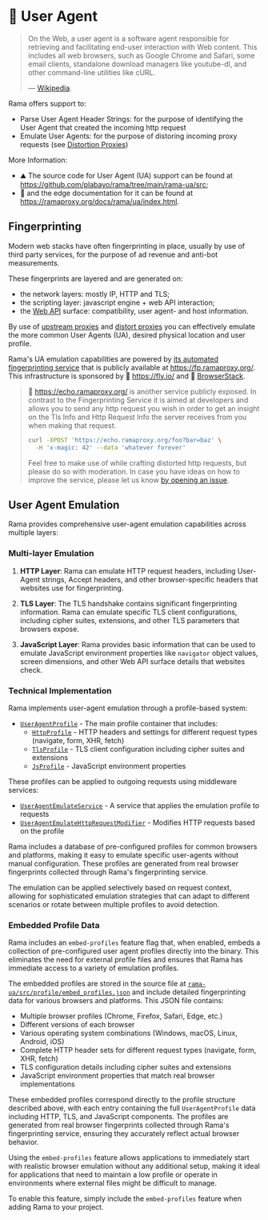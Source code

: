 # 👤 User Agent

> On the Web, a user agent is a software agent responsible for retrieving and
> facilitating end-user interaction with Web content. This includes all web browsers,
> such as Google Chrome and Safari, some email clients, standalone download managers
> like youtube-dl, and other command-line utilities like cURL.
>
> — [Wikipedia](https://en.wikipedia.org/wiki/User_agent).

Rama offers support to:

* Parse User Agent Header Strings: for the purpose of identifying the User Agent that created the incoming http request
* Emulate User Agents: for the purpose of distoring incoming proxy requests (see [Distortion Proxies](../proxies/distort.md))

More Information:

* ⛰️ The source code for User Agent (UA) support can be found at <https://github.com/plabayo/rama/tree/main/rama-ua/src>;
* 📖 and the edge documentation for it can be found at <https://ramaproxy.org/docs/rama/ua/index.html>.

## Fingerprinting

Modern web stacks have often fingerprinting in place, usually by use of third party services, for the purpose of ad revenue and anti-bot measurements.

These fingerprints are layered and are generated on:

- the network layers: mostly IP, HTTP and TLS;
- the scripting layer: javascript engine + web API interaction;
- the [Web API](https://developer.mozilla.org/en-US/docs/Web/API) surface: compatibility, user agent- and host information.

By use of [upstream proxies](https://ramaproxy.org/docs/rama/proxy/trait.ProxyDB.html) and [distort proxies](../proxies/distort.md) you can effectively emulate the more common User Agents (UA), desired physical location and user profile.

Rama's UA emulation capabilities are powered by [its automated fingerprinting service](https://github.com/plabayo/rama/blob/main/rama-fp/browserstack/main.py) that is publicly available at <https://fp.ramaproxy.org/>. This infrastructure is sponsored by 💖 <https://fly.io/> and 💖 [BrowserStack](https://browserstack.com).

> 🔁 <https://echo.ramaproxy.org/> is another service publicly exposed.
> In contrast to the Fingerprinting Service it is aimed at developers
> and allows you to send any http request you wish in order to get an insight
> on the Tls Info and Http Request Info the server receives
> from you when making that request.
>
> ```bash
> curl -XPOST 'https://echo.ramaproxy.org/foo?bar=baz' \
>   -H 'x-magic: 42' --data 'whatever forever'
> ```
>
> Feel free to make use of while crafting distorted http requests,
> but please do so with moderation. In case you have ideas on how to improve
> the service, please let us know [by opening an issue](https://github.com/plabayo/rama/issues).

## User Agent Emulation

Rama provides comprehensive user-agent emulation capabilities across multiple layers:

### Multi-layer Emulation

1. **HTTP Layer**: Rama can emulate HTTP request headers, including User-Agent strings, Accept headers, and other browser-specific headers that websites use for fingerprinting.

2. **TLS Layer**: The TLS handshake contains significant fingerprinting information. Rama can emulate specific TLS client configurations, including cipher suites, extensions, and other TLS parameters that browsers expose.

3. **JavaScript Layer**: Rama provides basic information that can be used to emulate JavaScript environment properties like `navigator` object values, screen dimensions, and other Web API surface details that websites check.

### Technical Implementation

Rama implements user-agent emulation through a profile-based system:

- [`UserAgentProfile`](https://ramaproxy.org/docs/rama/ua/profile/struct.UserAgentProfile.html) - The main profile container that includes:
  - [`HttpProfile`](https://ramaproxy.org/docs/rama/ua/profile/struct.HttpProfile.html) - HTTP headers and settings for different request types (navigate, form, XHR, fetch)
  - [`TlsProfile`](https://ramaproxy.org/docs/rama/ua/profile/struct.TlsProfile.html) - TLS client configuration including cipher suites and extensions
  - [`JsProfile`](https://ramaproxy.org/docs/rama/ua/profile/struct.JsProfile.html) - JavaScript environment properties

These profiles can be applied to outgoing requests using middleware services:

- [`UserAgentEmulateService`](https://ramaproxy.org/docs/rama/ua/emulate/struct.UserAgentEmulateService.html) - A service that applies the emulation profile to requests
- [`UserAgentEmulateHttpRequestModifier`](https://ramaproxy.org/docs/rama/ua/emulate/struct.UserAgentEmulateHttpRequestModifier.html) - Modifies HTTP requests based on the profile

Rama includes a database of pre-configured profiles for common browsers and platforms, making it easy to emulate specific user-agents without manual configuration. These profiles are generated from real browser fingerprints collected through Rama's fingerprinting service.

The emulation can be applied selectively based on request context, allowing for sophisticated emulation strategies that can adapt to different scenarios or rotate between multiple profiles to avoid detection.

### Embedded Profile Data

Rama includes an `embed-profiles` feature flag that, when enabled, embeds a collection of pre-configured user agent profiles directly into the binary. This eliminates the need for external profile files and ensures that Rama has immediate access to a variety of emulation profiles.

The embedded profiles are stored in the source file at [`rama-ua/src/profile/embed_profiles.json`](https://raw.githubusercontent.com/plabayo/rama/refs/heads/main/rama-ua/src/profile/embed_profiles.json) and include detailed fingerprinting data for various browsers and platforms. This JSON file contains:

- Multiple browser profiles (Chrome, Firefox, Safari, Edge, etc.)
- Different versions of each browser
- Various operating system combinations (Windows, macOS, Linux, Android, iOS)
- Complete HTTP header sets for different request types (navigate, form, XHR, fetch)
- TLS configuration details including cipher suites and extensions
- JavaScript environment properties that match real browser implementations

These embedded profiles correspond directly to the profile structure described above, with each entry containing the full `UserAgentProfile` data including HTTP, TLS, and JavaScript components. The profiles are generated from real browser fingerprints collected through Rama's fingerprinting service, ensuring they accurately reflect actual browser behavior.

Using the `embed-profiles` feature allows applications to immediately start with realistic browser emulation without any additional setup, making it ideal for applications that need to maintain a low profile or operate in environments where external files might be difficult to manage.

To enable this feature, simply include the `embed-profiles` feature when adding Rama to your project.